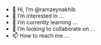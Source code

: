 - 👋 Hi, I’m @ramzeynakhib
- 👀 I’m interested in ...
- 🌱 I’m currently learning ...
- 💞️ I’m looking to collaborate on ...
- 📫 How to reach me ...

<!---
ramzeynakhib/ramzeynakhib is a ✨ special ✨ repository because its `README.md` (this file) appears on your GitHub profile.
You can click the Preview link to take a look at your changes.
--->
